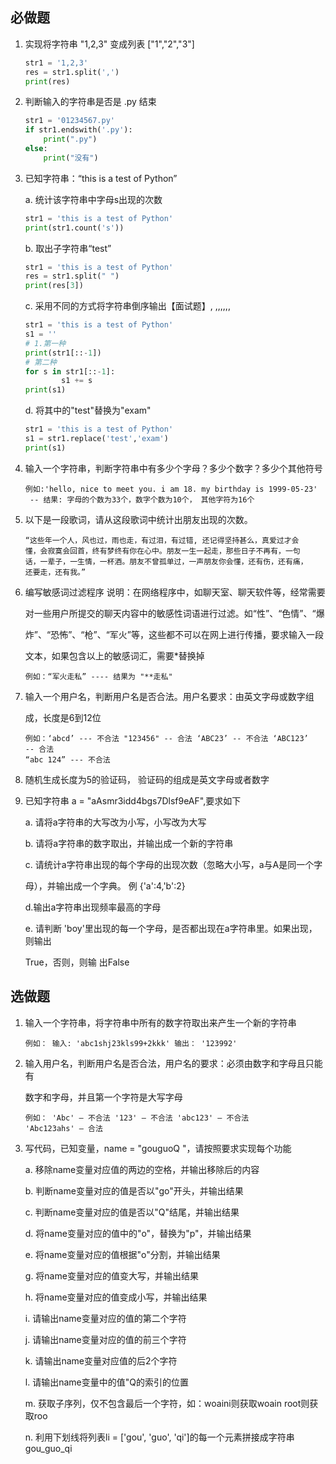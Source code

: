 ## 必做题

1. 实现将字符串 "1,2,3" 变成列表 ["1","2","3"]

   ```python
   str1 = '1,2,3'
   res = str1.split(',')
   print(res)
   ```

   

2. 判断输⼊的字符串是否是 .py 结束

   ```python
   str1 = '01234567.py'
   if str1.endswith('.py'):
       print(".py")
   else:
       print("没有")
   ```

   

3. 已知字符串：“this is a test of Python”

   a. 统计该字符串中字⺟s出现的次数

   ```python
   str1 = 'this is a test of Python'
   print(str1.count('s'))
   ```

   

   b. 取出⼦字符串“test”

   ```python
   str1 = 'this is a test of Python'
   res = str1.split(" ")
   print(res[3])
   ```

   

   c. 采⽤不同的⽅式将字符串倒序输出【⾯试题】, ,,,,,,

   ```python
   str1 = 'this is a test of Python'
   s1 = ''
   # 1.第一种
   print(str1[::-1])
   # 第二种
   for s in str1[::-1]:
           s1 += s
   print(s1)
   ```

   

   d. 将其中的"test"替换为"exam"

   ```python
   str1 = 'this is a test of Python'
   s1 = str1.replace('test','exam')
   print(s1)
   ```

   

4. 输⼊⼀个字符串，判断字符串中有多少个字⺟？多少个数字？多少个其他符号

   ```
   例如:'hello, nice to meet you. i am 18. my birthday is 1999-05-23'
    -- 结果: 字⺟的个数为33个，数字个数为10个， 其他字符为16个
   ```

5. 以下是⼀段歌词，请从这段歌词中统计出朋友出现的次数。

   ```
   “这些年⼀个⼈，⻛也过，⾬也⾛，有过泪，有过错, 还记得坚持甚么，真爱过才会
   懂，会寂寞会回⾸，终有梦终有你在⼼中。朋友⼀⽣⼀起⾛，那些⽇⼦不再有，⼀句
   话，⼀辈⼦，⼀⽣情，⼀杯酒。朋友不曾孤单过，⼀声朋友你会懂，还有伤，还有痛，
   还要⾛，还有我。”
   ```

6. 编写敏感词过滤程序 说明：在⽹络程序中，如聊天室、聊天软件等，经常需要

   对⼀些⽤户所提交的聊天内容中的敏感性词语进⾏过滤。如“性”、“⾊情”、“爆 

   炸”、“恐怖”、“枪”、“军⽕”等，这些都不可以在⽹上进⾏传播，要求输⼊⼀段

   ⽂本，如果包含以上的敏感词汇，需要*替换掉

   ```
   例如：“军⽕⾛私” ---- 结果为 "**⾛私"
   ```

7. 输⼊⼀个⽤户名，判断⽤户名是否合法。⽤户名要求：由英⽂字⺟或数字组

   成，⻓度是6到12位

   ```
   例如：‘abcd’ --- 不合法 "123456" -- 合法 ‘ABC23’ -- 不合法 ‘ABC123’
   -- 合法
   “abc 124” --- 不合法
   ```

8. 随机⽣成⻓度为5的验证码， 验证码的组成是英⽂字⺟或者数字

9. 已知字符串 a = "aAsmr3idd4bgs7Dlsf9eAF",要求如下

   a. 请将a字符串的⼤写改为⼩写，⼩写改为⼤写

   b. 请将a字符串的数字取出，并输出成⼀个新的字符串

   c. 请统计a字符串出现的每个字⺟的出现次数（忽略⼤⼩写，a与A是同⼀个字

   ⺟），并输出成⼀个字典。 例 {'a':4,'b':2}

   d.输出a字符串出现频率最⾼的字⺟

   e. 请判断 'boy'⾥出现的每⼀个字⺟，是否都出现在a字符串⾥。如果出现，则输出

   True，否则，则输 出False

## 选做题

1. 输⼊⼀个字符串，将字符串中所有的数字符取出来产⽣⼀个新的字符串

   ```
   例如： 输⼊: 'abc1shj23kls99+2kkk' 输出： '123992'
   ```

2. 输⼊⽤户名，判断⽤户名是否合法，⽤户名的要求：必须由数字和字⺟且只能有

   数字和字⺟，并且第⼀个字符是⼤写字⺟

   ```
   例如： 'Abc' — 不合法 '123' — 不合法 'abc123' — 不合法
   'Abc123ahs' — 合法
   ```

3. 写代码，已知变量，name = "gouguoQ "，请按照要求实现每个功能

   a. 移除name变量对应值的两边的空格，并输出移除后的内容

   b. 判断name变量对应的值是否以"go"开头，并输出结果

   c. 判断name变量对应的值是否以"Q"结尾，并输出结果

   d. 将name变量对应的值中的"o"，替换为"p"，并输出结果

   e. 将name变量对应的值根据"o"分割，并输出结果

   g. 将name变量对应的值变⼤写，并输出结果

   h. 将name变量对应的值变成⼩写，并输出结果

   i. 请输出name变量对应的值的第⼆个字符

   j. 请输出name变量对应的值的前三个字符

   k. 请输出name变量对应值的后2个字符

   l. 请输出name变量中的值"Q的索引的位置

   m. 获取⼦序列，仅不包含最后⼀个字符，如：woaini则获取woain root则获取roo

   n. 利⽤下划线将列表li = ['gou', 'guo', 'qi']的每⼀个元素拼接成字符串gou_guo_qi